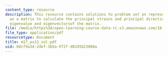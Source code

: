 ```yaml
---
content_type: resource
description: This resource contains solutions to problem set on representing strains
  as a matrix to calculate the principal strains and principal directions via the
  eigenvalue and eigenvectorsof the matrix.
file: /media/https%3A/open-learning-course-data-rc.s3.amazonaws.com/16-01-unified-engineering-i-ii-iii-iv-fall-2005-spring-2006/0dcf9a3d2def3b5a5f2fd8245623088a_m17_ps13_sol.pdf
file_type: application/pdf
resourcetype: Document
title: m17_ps13_sol.pdf
uid: 0dcf9a3d-2def-3b5a-5f2f-d8245623088a
---
```


